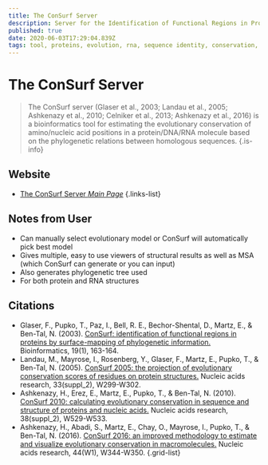 ```yaml
---
title: The ConSurf Server
description: Server for the Identification of Functional Regions in Proteins
published: true
date: 2020-06-03T17:29:04.839Z
tags: tool, proteins, evolution, rna, sequence identity, conservation, structural analysis, residue
---
```


# The ConSurf Server

> The ConSurf server (Glaser et al., 2003; Landau et al., 2005; Ashkenazy et al., 2010; Celniker et al., 2013; Ashkenazy et al., 2016) is a bioinformatics tool for estimating the evolutionary conservation of amino/nucleic acid positions in a protein/DNA/RNA molecule based on the phylogenetic relations between homologous sequences.
{.is-info}



## Website

- [The ConSurf Server *Main Page*](https://consurf.tau.ac.il/)
{.links-list}

## Notes from User
- Can manually select evolutionary model or ConSurf will automatically pick best model
- Gives multiple, easy to use viewers of structural results as well as MSA (which ConSurf can generate or you can input)
- Also generates phylogenetic tree used 
- For both protein and RNA structures 

## Citations

- Glaser, F., Pupko, T., Paz, I., Bell, R. E., Bechor-Shental, D., Martz, E., & Ben-Tal, N. (2003). [ConSurf: identification of functional regions in proteins by surface-mapping of phylogenetic information.](https://academic.oup.com/bioinformatics/article/19/1/163/316881) Bioinformatics, 19(1), 163-164. 
- Landau, M., Mayrose, I., Rosenberg, Y., Glaser, F., Martz, E., Pupko, T., & Ben-Tal, N. (2005). [ConSurf 2005: the projection of evolutionary conservation scores of residues on protein structures.](https://academic.oup.com/nar/article/33/suppl_2/W299/2505458) Nucleic acids research, 33(suppl_2), W299-W302.
-	Ashkenazy, H., Erez, E., Martz, E., Pupko, T., & Ben-Tal, N. (2010). [ConSurf 2010: calculating evolutionary conservation in sequence and structure of proteins and nucleic acids.](https://academic.oup.com/nar/article/38/suppl_2/W529/1107665) Nucleic acids research, 38(suppl_2), W529-W533.
-	Ashkenazy, H., Abadi, S., Martz, E., Chay, O., Mayrose, I., Pupko, T., & Ben-Tal, N. (2016). [ConSurf 2016: an improved methodology to estimate and visualize evolutionary conservation in macromolecules.](https://academic.oup.com/nar/article/44/W1/W344/2499373) Nucleic acids research, 44(W1), W344-W350.
{.grid-list}